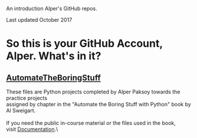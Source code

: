 An introduction Alper\'s GitHub repos.

Last updated October 2017

# So this is your GitHub Account, Alper. What\'s in it?

## [AutomateTheBoringStuff](https://github.com/apaksoy/automatetheboringstuff)

These files are Python projects completed by Alper Paksoy towards the practice projects \
assigned by chapter  in the "Automate the Boring Stuff with Python" book by Al Sweigart.\
\
If you need the public in-course material or the files used in the book, \
visit [Documentation](https://automatetheboringstuff.com/).\

